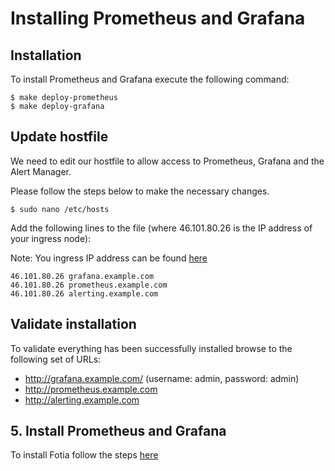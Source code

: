 # Installing Prometheus and Grafana

## Installation

To install Prometheus and Grafana execute the following command:

```
$ make deploy-prometheus
$ make deploy-grafana
```

## Update hostfile

We need to edit our hostfile to allow access to Prometheus, Grafana and the Alert Manager.

Please follow the steps below to make the necessary changes.

```
$ sudo nano /etc/hosts
```

Add the following lines to the file (where 46.101.80.26 is the IP address of your ingress node):

Note: You ingress IP address can be found [here](https://cloud.digitalocean.com/tags/google-developer-group-demo)

```
46.101.80.26 grafana.example.com
46.101.80.26 prometheus.example.com
46.101.80.26 alerting.example.com
```

## Validate installation

To validate everything has been successfully installed browse to the following set of URLs:

- <a href="http://grafana.example.com/" target="_blank">http://grafana.example.com/</a> (username: admin, password: admin)
- <a href="http://prometheus.example.com" target="_blank">http://prometheus.example.com</a>
- <a href="http://alerting.example.com" target="_blank">http://alerting.example.com</a>

## 5. Install Prometheus and Grafana

To install Fotia follow the steps [here](6-installing-fotia.md)